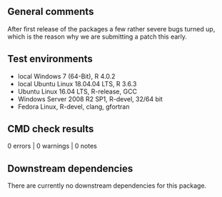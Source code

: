 ## General comments
After first release of the packages a few rather severe bugs turned up, which is the reason why we are submitting a patch this early.

## Test environments

* local Windows 7 (64-Bit), R 4.0.2
* local Ubuntu Linux 18.04.04 LTS, R 3.6.3
* Ubuntu Linux 16.04 LTS, R-release, GCC
* Windows Server 2008 R2 SP1, R-devel, 32/64 bit
* Fedora Linux, R-devel, clang, gfortran

## CMD check results

0 errors | 0 warnings | 0 notes


## Downstream dependencies

There are currently no downstream dependencies for this package.
